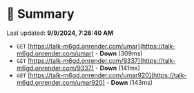 # 📖 Summary
Last updated: **9/9/2024, 7:26:40 AM**

- `GET` [https://talk-m6gd.onrender.com/umar](https://talk-m6gd.onrender.com/umar) - **Down** (309ms)
- `GET` [https://talk-m6gd.onrender.com/9337](https://talk-m6gd.onrender.com/9337) - **Down** (141ms)
- `GET` [https://talk-m6gd.onrender.com/umar920](https://talk-m6gd.onrender.com/umar920) - **Down** (143ms)
